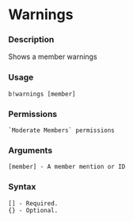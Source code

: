# Warnings

### **Description**

Shows a member warnings

### Usage

```
b!warnings [member]
```

### Permissions

```
`Moderate Members` permissions
```

### Arguments

```
[member] - A member mention or ID
```

### Syntax

```
[] - Required.
{} - Optional.
```
